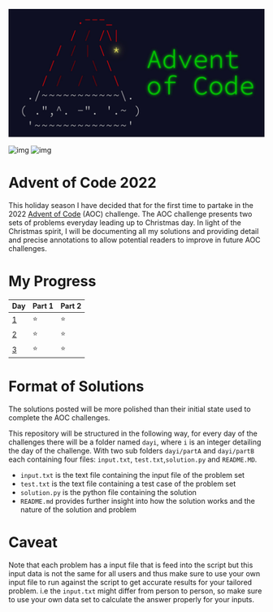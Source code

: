 ![img](assets/aoc_banner.jpeg)

![img](https://img.shields.io/badge/Python-FFD43B?style=for-the-badge&logo=python&logoColor=blue) ![img](https://hits.seeyoufarm.com/api/count/incr/badge.svg?url=https%3A%2F%2Fgithub.com%2F{payamyek}1212%2Fhit-counter)

# Advent of Code 2022

This holiday season I have decided that for the first time to partake in the 2022 [Advent of Code](https://adventofcode.com/) 
(AOC) challenge. The AOC challenge presents two sets of problems everyday leading up to Christmas day. In light of the 
Christmas spirit, I will be documenting all my solutions and providing detail and precise annotations to allow potential 
readers to improve in future AOC challenges.


# My Progress

| Day                                      | Part 1       | Part 2      |
|------------------------------------------|--------------|-------------|
| [1](https://adventofcode.com/2022/day/1) | ⭐ | ⭐ |
| [2](https://adventofcode.com/2022/day/2) | ⭐ | ⭐|
| [3](https://adventofcode.com/2022/day/3) | ⭐ | ⭐|

# Format of Solutions

The solutions posted will be more polished than their initial state used to complete the AOC challenges. 

This repository will be structured in the following way, for every day of the challenges there will be a folder named 
`dayi`, where `i` is an integer detailing the day of the challenge. With two sub folders `dayi/partA` and `dayi/partB` 
each containing four files: `input.txt`, `test.txt`,`solution.py` and `README.MD`.

- `input.txt` is the text file containing the input file of the problem set
- `test.txt` is the text file containing a test case of the problem set
- `solution.py` is the python file containing the solution
- `README.md` provides further insight into how the solution works and the nature of the solution and problem


# Caveat

Note that each problem has a input file that is feed into the script but this input data is not the same for all users
and thus make sure to use your own input file to run against the script to get accurate results for your tailored problem.
i.e the `input.txt` might differ from person to person, so make sure to use your own data set to calculate the answer
properly for your inputs.

